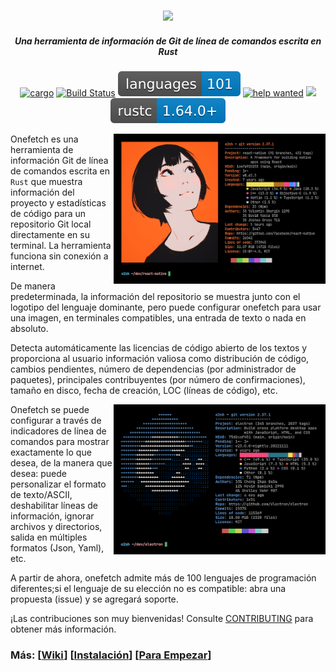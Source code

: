 <h3 align="center"><img src="../assets/onefetch.svg" height="130px"></h3>

<h5 align="center">Una herramienta de información de Git de línea de comandos escrita en Rust</h5>

<p align="center">
	<a href="https://crates.io/crates/onefetch"><img src="https://img.shields.io/crates/v/onefetch.svg" alt="cargo"></a>
	<a href="https://github.com/o2sh/onefetch/actions"><img src="https://github.com/o2sh/onefetch/workflows/CI/badge.svg" alt="Build Status"></a>
  <a href="https://onefetch.dev"><img src="../assets/language-badge.svg"></a>
	<a href="https://github.com/o2sh/onefetch/issues?q=is%3Aissue+is%3Aopen+label%3A%22%E2%9D%93+help+wanted%22"><img src="https://img.shields.io/github/issues/o2sh/onefetch/%E2%9D%93%20help%20wanted?color=green" alt="help wanted"></a>
	<a href="./LICENSE.md"><img src="https://img.shields.io/badge/license-MIT-blue.svg"></a>
	<img src="../assets/msrv-badge.svg">
</p>

<img src="../assets/screenshot-1.png" align="right" height="240px">

Onefetch es una herramienta de información Git de línea de comandos escrita en `Rust` que muestra información del proyecto y estadísticas de código para un repositorio Git local directamente en su terminal. La herramienta funciona sin conexión a internet.

De manera predeterminada, la información del repositorio se muestra junto con el logotipo del lenguaje dominante, pero puede configurar onefetch para usar una imagen, en terminales compatibles, una entrada de texto o nada en absoluto.

Detecta automáticamente las licencias de código abierto de los textos y proporciona al usuario información valiosa como distribución de código, cambios pendientes, número de dependencias (por administrador de paquetes), principales contribuyentes (por número de confirmaciones), tamaño en disco, fecha de creación, LOC (líneas de código), etc.

<img src="../assets/screenshot-2.png" align="right" height="240px">

Onefetch se puede configurar a través de indicadores de línea de comandos para mostrar exactamente lo que desea, de la manera que desea: puede personalizar el formato de texto/ASCII, deshabilitar líneas de información, ignorar archivos y directorios, salida en múltiples formatos (Json, Yaml), etc.

A partir de ahora, onefetch admite más de 100 lenguajes de programación diferentes;si el lenguaje de su elección no es compatible: abra una propuesta (issue) y se agregará soporte.

¡Las contribuciones son muy bienvenidas! Consulte [CONTRIBUTING](../CONTRIBUTING.md) para obtener más información.

### Más: \[[Wiki](https://github.com/o2sh/onefetch/wiki)\] \[[Instalación](https://github.com/o2sh/onefetch/wiki/Installation)\] \[[Para Empezar](https://github.com/o2sh/onefetch/wiki/getting-started)\]
